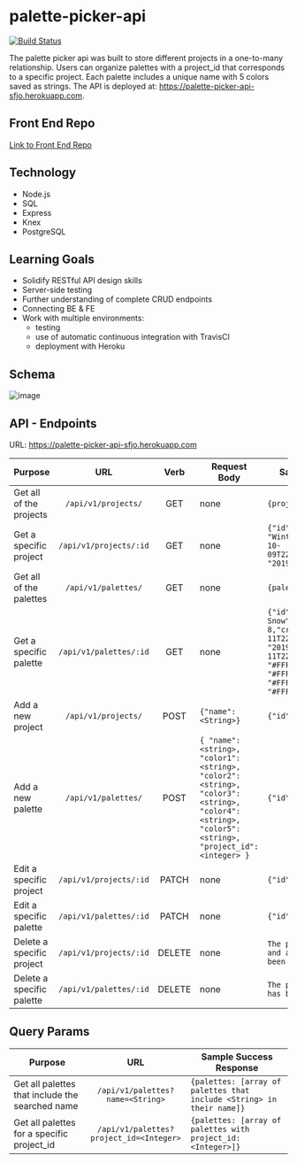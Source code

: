 # palette-picker-api

[![Build Status](https://travis-ci.org/jogren/palette-picker-api.svg?branch=master)](https://travis-ci.org/jogren/palette-picker-api)

The palette picker api was built to store different projects in a one-to-many relationship. Users can organize palettes with a project_id that corresponds to a specific project. Each palette includes a unique name with 5 colors saved as strings. The API is deployed at: https://palette-picker-api-sfjo.herokuapp.com.

## Front End Repo

[Link to Front End Repo](https://github.com/jogren/palette-picker)

## Technology

- Node.js
- SQL
- Express
- Knex
- PostgreSQL

## Learning Goals

- Solidify RESTful API design skills
- Server-side testing
- Further understanding of complete CRUD endpoints
- Connecting BE & FE
- Work with multiple environments:
  - testing
  - use of automatic continuous integration with TravisCI
  - deployment with Heroku

## Schema

![image](https://user-images.githubusercontent.com/45364533/66959159-07fe2e00-f027-11e9-949d-917cbc79a5cd.png)

## API - Endpoints

URL: https://palette-picker-api-sfjo.herokuapp.com

| Purpose                   |          URL           |  Verb  | Request Body                                                                                                                                        | Sample Success Response                                                                                                                                                                                                                 |
| ------------------------- | :--------------------: | :----: | --------------------------------------------------------------------------------------------------------------------------------------------------- | --------------------------------------------------------------------------------------------------------------------------------------------------------------------------------------------------------------------------------------- |
| Get all of the projects   |  `/api/v1/projects/`   |  GET   | none                                                                                                                                                | `{projects: [array of projects]}`                                                                                                                                                                                                       |
| Get a specific project    | `/api/v1/projects/:id` |  GET   | none                                                                                                                                                | `{"id": 8,"name": "Winter","created_at": "2019-10-09T22:26:01.901Z","updated_at": "2019-10-09T22:26:01.901Z"}`                                                                                                                          |
| Get all of the palettes   |  `/api/v1/palettes/`   |  GET   | none                                                                                                                                                | `{palettes: [array of palettes]}`                                                                                                                                                                                                       |
| Get a specific palette    | `/api/v1/palettes/:id` |  GET   | none                                                                                                                                                | `{"id": 13,"name": "First Snow","project_id": 8,"created_at": "2019-10-11T22:43:56.193Z","updated_at": "2019-10-11T22:43:56.193Z","color1": "#FFFFFF","color2": "#FFFFFF","color3": "#FFFFFF","color4": "#FFFFFF","color5": "#FFFFFF"}` |
| Add a new project         |  `/api/v1/projects/`   |  POST  | `{"name": <String>}`                                                                                                                                | `{"id": <Integer>}`                                                                                                                                                                                                                     |
| Add a new palette         |  `/api/v1/palettes/`   |  POST  | `{ "name": <string>, "color1": <string>, "color2": <string>, "color3": <string>, "color4": <string>, "color5": <string>, "project_id": <integer> }` | `{"id": <Integer>}`                                                                                                                                                                                                                     |
| Edit a specific project   | `/api/v1/projects/:id` | PATCH  | none                                                                                                                                                | `{"id": <Integer>}`                                                                                                                                                                                                                     |
| Edit a specific palette   | `/api/v1/palettes/:id` | PATCH  | none                                                                                                                                                | `{"id": <Integer>}`                                                                                                                                                                                                                     |
| Delete a specific project | `/api/v1/projects/:id` | DELETE | none                                                                                                                                                | `The project with id <Integer> and all of its palettes have been removed.`                                                                                                                                                              |
| Delete a specific palette | `/api/v1/palettes/:id` | DELETE | none                                                                                                                                                | `The palette with id <Integer> has been removed.`                                                                                                                                                                                       |

## Query Params

| Purpose                                         |                   URL                   | Sample Success Response                                               |
| ----------------------------------------------- | :-------------------------------------: | --------------------------------------------------------------------- |
| Get all palettes that include the searched name |    `/api/v1/palettes?name=<String>`     | `{palettes: [array of palettes that include <String> in their name]}` |
| Get all palettes for a specific project_id      | `/api/v1/palettes?project_id=<Integer>` | `{palettes: [array of palettes with project_id:<Integer>]}`           |
